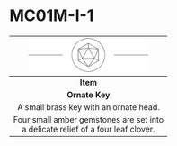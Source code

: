 # MC01M-I-1

| <img src="../images/card-icons/d20.png" height="60" /> |
|:---:|
| **Item** |
| **Ornate Key** |
| A small brass key with an ornate head. |
| Four small amber gemstones are set into<br>a delicate relief of a four leaf clover. |
